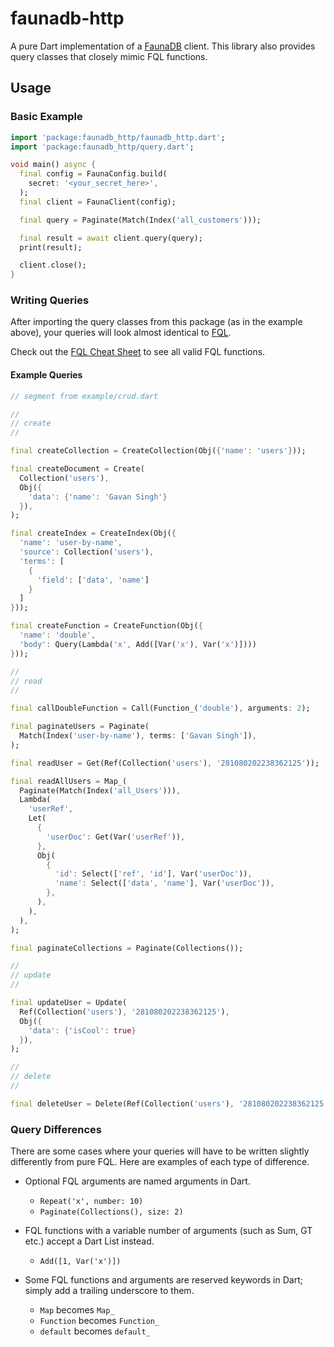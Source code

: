 # faunadb-http

A pure Dart implementation of a [FaunaDB][faunadb] client. This library also provides query classes that closely mimic
FQL functions.

[faunadb]: https://fauna.com/

## Usage

### Basic Example

```dart
import 'package:faunadb_http/faunadb_http.dart';
import 'package:faunadb_http/query.dart';

void main() async {
  final config = FaunaConfig.build(
    secret: '<your_secret_here>',
  );
  final client = FaunaClient(config);

  final query = Paginate(Match(Index('all_customers')));

  final result = await client.query(query);
  print(result);

  client.close();
}
```

### Writing Queries

After importing the query classes from this package
(as in the example above), your queries will look almost identical to [FQL][fql].

Check out the [FQL Cheat Sheet][cheat_sheet] to see all valid FQL functions.

[fql]: https://docs.fauna.com/fauna/current/api/fql/

[cheat_sheet]: https://docs.fauna.com/fauna/current/api/fql/cheat_sheet

#### Example Queries

```dart
// segment from example/crud.dart

//
// create
//

final createCollection = CreateCollection(Obj({'name': 'users'}));

final createDocument = Create(
  Collection('users'),
  Obj({
    'data': {'name': 'Gavan Singh'}
  }),
);

final createIndex = CreateIndex(Obj({
  'name': 'user-by-name',
  'source': Collection('users'),
  'terms': [
    {
      'field': ['data', 'name']
    }
  ]
}));

final createFunction = CreateFunction(Obj({
  'name': 'double',
  'body': Query(Lambda('x', Add([Var('x'), Var('x')])))
}));

//
// read
//

final callDoubleFunction = Call(Function_('double'), arguments: 2);

final paginateUsers = Paginate(
  Match(Index('user-by-name'), terms: ['Gavan Singh']),
);

final readUser = Get(Ref(Collection('users'), '281080202238362125'));

final readAllUsers = Map_(
  Paginate(Match(Index('all_Users'))),
  Lambda(
    'userRef',
    Let(
      {
        'userDoc': Get(Var('userRef')),
      },
      Obj(
        {
          'id': Select(['ref', 'id'], Var('userDoc')),
          'name': Select(['data', 'name'], Var('userDoc')),
        },
      ),
    ),
  ),
);

final paginateCollections = Paginate(Collections());

//
// update
//

final updateUser = Update(
  Ref(Collection('users'), '281080202238362125'),
  Obj({
    'data': {'isCool': true}
  }),
);

//
// delete
//

final deleteUser = Delete(Ref(Collection('users'), '281080202238362125'));

```

### Query Differences

There are some cases where your queries will have to be written slightly differently from pure FQL. Here are examples of
each type of difference.

- Optional FQL arguments are named arguments in Dart.
    - `Repeat('x', number: 10)`
    - `Paginate(Collections(), size: 2)`

- FQL functions with a variable number of arguments (such as Sum, GT etc.) accept a Dart List instead.
    - `Add([1, Var('x')])`

- Some FQL functions and arguments are reserved keywords in Dart; simply add a trailing underscore to them.
    - `Map` becomes `Map_`
    - `Function` becomes `Function_`
    - `default` becomes `default_`
